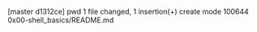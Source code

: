 [master d1312ce] pwd
 1 file changed, 1 insertion(+)
 create mode 100644 0x00-shell_basics/README.md
